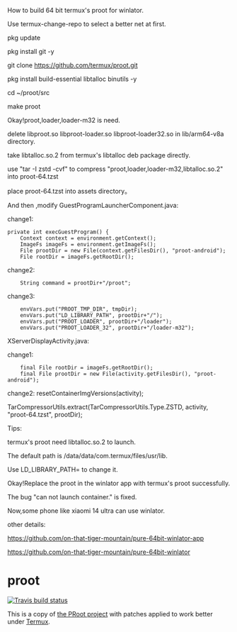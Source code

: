 How to build 64 bit termux's proot for winlator.

Use termux-change-repo to select a better net at first.

pkg update

pkg install git -y

git clone https://github.com/termux/proot.git

pkg install build-essential libtalloc binutils -y

cd ~/proot/src

make proot

Okay!proot,loader,loader-m32 is need.

delete libproot.so libproot-loader.so libproot-loader32.so in lib/arm64-v8a directory.

take libtalloc.so.2 from termux's libtalloc deb package directly.

use "tar -I zstd -cvf" to compress "proot,loader,loader-m32,libtalloc.so.2" into proot-64.tzst

place proot-64.tzst into assets directory。

And then ,modify GuestProgramLauncherComponent.java:

change1:

    private int execGuestProgram() {
        Context context = environment.getContext();
        ImageFs imageFs = environment.getImageFs();
        File prootDir = new File(context.getFilesDir(), "proot-android");
        File rootDir = imageFs.getRootDir();

change2:

        String command = prootDir+"/proot";

change3:

        envVars.put("PROOT_TMP_DIR", tmpDir);
        envVars.put("LD_LIBRARY_PATH", prootDir+"/");
        envVars.put("PROOT_LOADER", prootDir+"/loader");
        envVars.put("PROOT_LOADER_32", prootDir+"/loader-m32");

XServerDisplayActivity.java:

change1:

        final File rootDir = imageFs.getRootDir();
        final File prootDir = new File(activity.getFilesDir(), "proot-android");

change2:
                resetContainerImgVersions(activity);

TarCompressorUtils.extract(TarCompressorUtils.Type.ZSTD, activity, "proot-64.tzst", prootDir);

Tips:

termux's proot need libtalloc.so.2 to launch. 

The default path is /data/data/com.termux/files/usr/lib.

Use LD_LIBRARY_PATH= to change it.

Okay!Replace the proot in the winlator app with termux's proot successfully.

The bug "can not launch container." is fixed.

Now,some phone like xiaomi 14 ultra can use winlator.

other details:

https://github.com/on-that-tiger-mountain/pure-64bit-winlator-app

https://github.com/on-that-tiger-mountain/pure-64bit-winlator

proot
=====
[![Travis build status](https://travis-ci.org/termux/proot.svg?branch=master)](https://travis-ci.org/termux/proot)

This is a copy of [the PRoot project](https://github.com/proot-me/PRoot/) with patches applied to work better under [Termux](https://termux.com).

